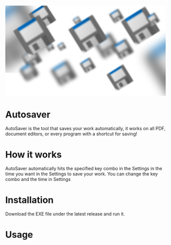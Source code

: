 ![alt text](https://raw.githubusercontent.com/spacejam28/autosaver/refs/heads/main/autosaver.png)
# Autosaver
AutoSaver is the tool that saves your work automatically, it works on all PDF, document editors, or every program with a shortcut for saving!

# How it works
AutoSaver automatically hits the specified key combo in the Settings in the time you want in the Settings to save your work. You can change the key combo and the time in Settings

# Installation
Download the EXE file under the latest release and run it.

# Usage

